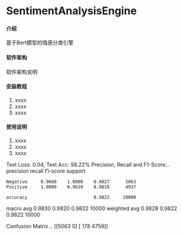 # SentimentAnalysisEngine

#### 介绍
基于Bert模型的情感分类引擎

#### 软件架构
软件架构说明


#### 安装教程

1.  xxxx
2.  xxxx
3.  xxxx

#### 使用说明

1.  xxxx
2.  xxxx
3.  xxxx

Test Loss:  0.04,  Test Acc: 98.22%
Precision, Recall and F1-Score...
              precision    recall  f1-score   support

    Negative     0.9660    1.0000    0.9827      5063
    Positive     1.0000    0.9639    0.9816      4937

    accuracy                         0.9822     10000
   macro avg     0.9830    0.9820    0.9822     10000
weighted avg     0.9828    0.9822    0.9822     10000

Confusion Matrix...
[[5063    0]
 [ 178 4759]]



